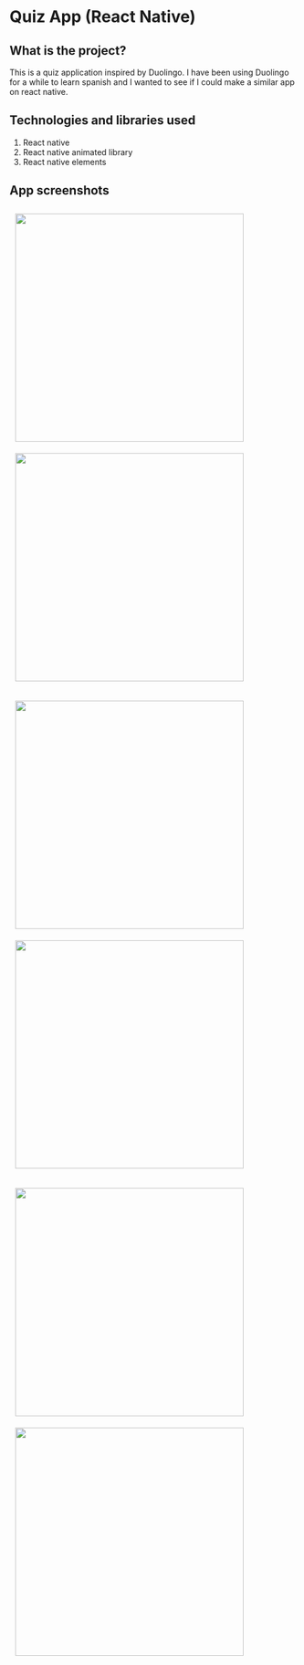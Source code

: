 # Quiz App (React Native)

## What is the project?

This is a quiz application inspired by Duolingo. I have been using Duolingo for a while to learn spanish and I wanted to see if I could make a similar app on react native.


## Technologies and libraries used

1. React native
2. React native animated library
3. React native elements

## App screenshots

<img src="https://user-images.githubusercontent.com/20585043/79029374-bedffe80-7bb1-11ea-81bd-718179a9a308.jpeg" width="400" style="margin:10px"> <img src="https://user-images.githubusercontent.com/20585043/79029388-d3bc9200-7bb1-11ea-94ad-ae26b0a32264.jpeg" width="400" style="margin:10px">

<img src="https://user-images.githubusercontent.com/20585043/79029410-eb941600-7bb1-11ea-80a5-dfa90668ebbd.jpeg" width="400" style="margin:10px"> <img src="https://user-images.githubusercontent.com/20585043/79029420-f9e23200-7bb1-11ea-8fff-8157b0ad5ad0.jpeg" width="400" style="margin:10px">

<img src="https://user-images.githubusercontent.com/20585043/79029437-09617b00-7bb2-11ea-897d-b7daa2444251.jpeg" width="400" style="margin:10px"> <img src="https://user-images.githubusercontent.com/20585043/79029457-1a11f100-7bb2-11ea-90cf-de5603f363a3.jpeg" width="400" style="margin:10px">
